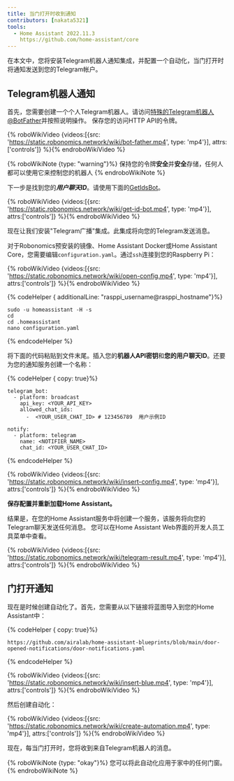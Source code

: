 ```yaml
---
title: 当门打开时收到通知
contributors: [nakata5321]
tools:
  - Home Assistant 2022.11.3
    https://github.com/home-assistant/core
---
```


在本文中，您将安装Telegram机器人通知集成，并配置一个自动化，当门打开时将通知发送到您的Telegram帐户。

## Telegram机器人通知

首先，您需要创建一个个人Telegram机器人。请访问[特殊的Telegram机器人 @BotFather](https://t.me/botfather)并按照说明操作。
保存您的访问HTTP API的令牌。

{% roboWikiVideo {videos:[{src: 'https://static.robonomics.network/wiki/bot-father.mp4', type: 'mp4'}], attrs:['controls']} %}{% endroboWikiVideo %}

{% roboWikiNote {type: "warning"}%} 保持您的令牌**安全**并**安全**存储，任何人都可以使用它来控制您的机器人
{% endroboWikiNote %}

下一步是找到您的***用户聊天ID***。请使用下面的[GetIdsBot](https://t.me/getidsbot)。

{% roboWikiVideo {videos:[{src: 'https://static.robonomics.network/wiki/get-id-bot.mp4', type: 'mp4'}], attrs:['controls']} %}{% endroboWikiVideo %}

现在让我们安装"Telegram广播"集成。此集成将向您的Telegram发送消息。

对于Robonomics预安装的镜像、Home Assistant Docker或Home Assistant Core，您需要编辑`configuration.yaml`。通过`ssh`连接到您的Raspberry Pi：

{% roboWikiVideo {videos:[{src: 'https://static.robonomics.network/wiki/open-config.mp4', type: 'mp4'}], attrs:['controls']} %}{% endroboWikiVideo %}


{% codeHelper { additionalLine: "rasppi_username@rasppi_hostname"}%}

```shell
sudo -u homeassistant -H -s
cd
cd .homeassistant
nano configuration.yaml
```

{% endcodeHelper %}

将下面的代码粘贴到文件末尾。插入您的**机器人API密钥**和**您的用户聊天ID**。还要为您的通知服务创建一个名称：


{% codeHelper { copy: true}%}

```shell
telegram_bot:
  - platform: broadcast
    api_key: <YOUR_API_KEY>
    allowed_chat_ids:
      -  <YOUR_USER_CHAT_ID> # 123456789  用户示例ID

notify:
  - platform: telegram
    name: <NOTIFIER_NAME>
    chat_id: <YOUR_USER_CHAT_ID>
```

{% endcodeHelper %}

{% roboWikiVideo {videos:[{src: 'https://static.robonomics.network/wiki/insert-config.mp4', type: 'mp4'}], attrs:['controls']} %}{% endroboWikiVideo %}

**保存配置并重新加载Home Assistant。**


结果是，在您的Home Assistant服务中将创建一个服务，该服务将向您的Telegram聊天发送任何消息。
您可以在Home Assistant Web界面的开发人员工具菜单中查看。

{% roboWikiVideo {videos:[{src: 'https://static.robonomics.network/wiki/telegram-result.mp4', type: 'mp4'}], attrs:['controls']} %}{% endroboWikiVideo %}

##  门打开通知

现在是时候创建自动化了。首先，您需要从以下链接将蓝图导入到您的Home Assistant中：

{% codeHelper { copy: true}%}

```shell
https://github.com/airalab/home-assistant-blueprints/blob/main/door-opened-notifications/door-notifications.yaml
```

{% endcodeHelper %}

{% roboWikiVideo {videos:[{src: 'https://static.robonomics.network/wiki/insert-blue.mp4', type: 'mp4'}], attrs:['controls']} %}{% endroboWikiVideo %}

然后创建自动化：

{% roboWikiVideo {videos:[{src: 'https://static.robonomics.network/wiki/create-automation.mp4', type: 'mp4'}], attrs:['controls']} %}{% endroboWikiVideo %}

现在，每当门打开时，您将收到来自Telegram机器人的消息。

{% roboWikiNote {type: "okay"}%} 您可以将此自动化应用于家中的任何门窗。 
{% endroboWikiNote %}